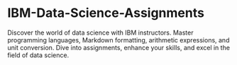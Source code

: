 # IBM-Data-Science-Assignments
Discover the world of data science with IBM instructors. Master programming languages, Markdown formatting, arithmetic expressions, and unit conversion. Dive into assignments, enhance your skills, and excel in the field of data science.
